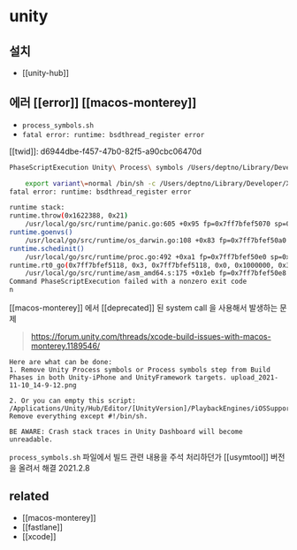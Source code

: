 # unity

## 설치
- [[unity-hub]]

## 에러 [[error]] [[macos-monterey]]
- `process_symbols.sh`
- ``fatal error: runtime: bsdthread_register error``

[[twid]]: d6944dbe-f457-47b0-82f5-a90cbc06470d


```sh
PhaseScriptExecution Unity\ Process\ symbols /Users/deptno/Library/Developer/Xcode/DerivedData/[APP_NAME]-gelxelmdoqwomafpddbmvjtcaozi/Build/Intermediates.noindex/ArchiveIntermediates/[APP_NAME]/IntermediateBuildFilesPath/Unity-iPhone.build/Release-iphoneos/UnityFramework.build/Script-36C3405996BD3813E4CCDCBA.sh (in target 'UnityFramework' from project 'Unity-iPhone')

    export variant\=normal /bin/sh -c /Users/deptno/Library/Developer/Xcode/DerivedData/[APP_NAME]-gelxelmdoqwomafpddbmvjtcaozi/Build/Intermediates.noindex/ArchiveIntermediates/[APP_NAME]/IntermediateBuildFilesPath/Unity-iPhone.build/Release-iphoneos/UnityFramework.build/Script-36C3405996BD3813E4CCDCBA.sh
fatal error: runtime: bsdthread_register error

runtime stack:
runtime.throw(0x1622388, 0x21)
	/usr/local/go/src/runtime/panic.go:605 +0x95 fp=0x7ff7bfef5070 sp=0x7ff7bfef5050 pc=0x1029c75
runtime.goenvs()
	/usr/local/go/src/runtime/os_darwin.go:108 +0x83 fp=0x7ff7bfef50a0 sp=0x7ff7bfef5070 pc=0x1027513
runtime.schedinit()
	/usr/local/go/src/runtime/proc.go:492 +0xa1 fp=0x7ff7bfef50e0 sp=0x7ff7bfef50a0 pc=0x102c651
runtime.rt0_go(0x7ff7bfef5118, 0x3, 0x7ff7bfef5118, 0x0, 0x1000000, 0x3, 0x7ff7bfef6370, 0x7ff7bfef63df, 0x7ff7bfef63eb, 0x0, ...)
	/usr/local/go/src/runtime/asm_amd64.s:175 +0x1eb fp=0x7ff7bfef50e8 sp=0x7ff7bfef50e0 pc=0x10540fb
Command PhaseScriptExecution failed with a nonzero exit code
n
```

[[macos-monterey]] 에서 [[deprecated]] 된 system call 을 사용해서 발생하는 문제

> https://forum.unity.com/threads/xcode-build-issues-with-macos-monterey.1189546/

```text
Here are what can be done:
1. Remove Unity Process symbols or Process symbols step from Build Phases in both Unity-iPhone and UnityFramework targets. upload_2021-11-10_14-9-12.png

2. Or you can empty this script:
/Applications/Unity/Hub/Editor/[UnityVersion]/PlaybackEngines/iOSSupport/Trampoline/process_symbols.sh. Remove everything except #!/bin/sh.

BE AWARE: Crash stack traces in Unity Dashboard will become unreadable.
```
  
`process_symbols.sh` 파일에서 빌드 관련 내용을 주석 처리하던가
[[usymtool]] 버전을 올려서 해결 2021.2.8

## related
- [[macos-monterey]]
- [[fastlane]]
- [[xcode]]
